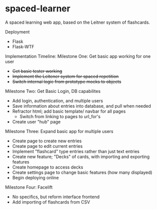 # spaced-learner
A spaced learning web app, based on the Leitner system of flashcards.


Deployment
 - Flask
 - Flask-WTF

Implementation Timeline:
Milestone One: Get basic app working for one user
 - ~~Get basic tester working~~
 - ~~Implement the Leitener system for spaced repetition~~
 - ~~Switch internal logic from prototype mocks to objects~~
 
Milestone Two: Get Basic Login, DB capabilites
 - Add login, authentication, and multiple users
 - Save information about entries into database, and pull when needed
 - Refractor html; add basic template/ navbar for all pages
    - Switch from linking to pages to url_for's
 - Create user "hub" page


Milestone Three: Expand basic app for multiple users
 - Create page to create new entries
 - Create page to edit current entries
 - Implement "flashcard" type entries rather than just text entries
 - Create new feature; "Decks" of cards, with importing and exporting features
 - Create homepage to access decks
 - Create settings page to change basic features (how many displayed)
 - Begin deploying online
 
Milestone Four: Facelift
 - No specifics, but reform interface frontend
 - Add importing of flashcards from CSV
 